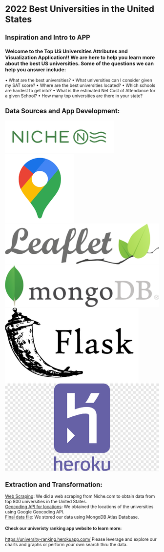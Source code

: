 # 2022 Best Universities in the United States

## Inspiration and Intro to APP
### Welcome to the Top US Universities Attributes and Visualization Application!! We are here to help you learn more about the best US universities. Some of the questions we can help you answer include:
• What are the best universities?
• What universities can I consider given my SAT score?
• Where are the best universities located?
• Which schools are hardest to get into?
• What is the estimated Net Cost of Attendance for a given School?
• How many top universities are there in your state?

## Data Sources and App Development:

[![niche](Images/NicheLogo.png)](https://www.niche.com/) 
[![Geocoding](Images/GeocodingAPI.png)](https://https://developers.google.com/maps/documentation/geocoding/overview)
[![Leaflet](Images/LeafletLogo.png)](https://leafletjs.com/)
[![mongoDB](Images/mongoDBLogo.png)](https://www.mongodb.com/) 
[![FlaskAPP](Images/FlaskAPPLogo.png)](https://flask.palletsprojects.com/en/2.0.x/)
[![heroku](Images/HerokuLogo.png)](https://id.heroku.com/login)

## Extraction and Transformation:
[Web Scraping](Niche_Scraping): We did a web scraping from Niche.com to obtain data from top 800 universities in the United States.<br>
[Geocoding API for locations](Location_Info): We obtained the locations of the universities using Google Geocoding API.<br>
[Final data file](Data): We stored our data using MongoDB Atlas Database.<br>


#### Check our univeristy ranking app website to learn more:
https://university-ranking.herokuapp.com/
Please leverage and explore our charts and graphs or perform your own search thru the data.